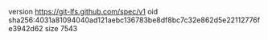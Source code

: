 version https://git-lfs.github.com/spec/v1
oid sha256:4031a81094040ad121aebc136783be8df8bc7c32e862d5e22112776fe3942d62
size 7543
